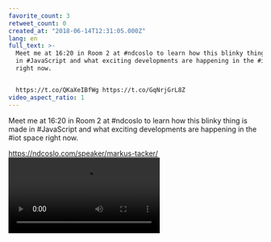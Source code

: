 ```yaml
---
favorite_count: 3
retweet_count: 0
created_at: "2018-06-14T12:31:05.000Z"
lang: en
full_text: >-
  Meet me at 16:20 in Room 2 at #ndcoslo to learn how this blinky thing is made
  in #JavaScript and what exciting developments are happening in the #iot space
  right now. 


  https://t.co/QKaXeIBfWg https://t.co/GqNrjGrL8Z
video_aspect_ratio: 1
---
```


Meet me at 16:20 in Room 2 at #ndcoslo to learn how this blinky thing is made in
#JavaScript and what exciting developments are happening in the #iot space right
now.

<https://ndcoslo.com/speaker/markus-tacker/>
![Embedded Video](https://twitter-media-coderbyheart.s3.eu-north-1.amazonaws.com/1007239000053243904-uJVrkdVPI_PH8bYH.mp4)
